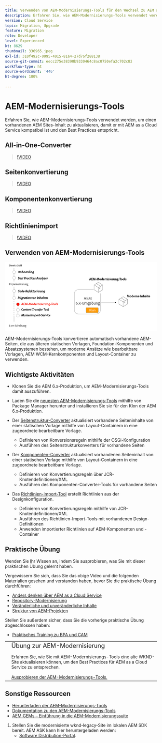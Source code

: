 ```yaml
---
title: Verwenden von AEM-Modernisierungs-Tools für den Wechsel zu AEM as a Cloud Service
description: Erfahren Sie, wie AEM-Modernisierungs-Tools verwendet werden, um ein vorhandenes AEM-Projekt und einen vorhandenen Inhalt zu aktualisieren, um so mit AEM as a Cloud Service kompatibel zu sein.
version: Cloud Service
topic: Migration, Upgrade
feature: Migration
role: Developer
level: Experienced
kt: 8629
thumbnail: 336965.jpeg
exl-id: 310f492c-0095-4015-81a4-27d76f288138
source-git-commit: eecc275e38390b9330464c8ac0750efa2c702c82
workflow-type: ht
source-wordcount: '446'
ht-degree: 100%

---
```



# AEM-Modernisierungs-Tools

Erfahren Sie, wie AEM-Modernisierungs-Tools verwendet werden, um einen vorhandenen AEM Sites-Inhalt zu aktualisieren, damit er mit AEM as a Cloud Service kompatibel ist und den Best Practices entspricht.

## All-in-One-Converter

>[!VIDEO](https://video.tv.adobe.com/v/338802?quality=12&learn=on)

## Seitenkonvertierung

>[!VIDEO](https://video.tv.adobe.com/v/338799?quality=12&learn=on)

## Komponentenkonvertierung

>[!VIDEO](https://video.tv.adobe.com/v/338788?quality=12&learn=on)

## Richtlinienimport

>[!VIDEO](https://video.tv.adobe.com/v/338797?quality=12&learn=on)

## Verwenden von AEM-Modernisierungs-Tools

![Lebenszyklus von AEM-Modernisierungs-Tools](./assets/aem-modernization-tools.png)

AEM-Modernisierungs-Tools konvertieren automatisch vorhandene AEM-Seiten, die aus älteren statischen Vorlagen, Foundation-Komponenten und Absatzsystemen bestehen, um moderne Ansätze wie bearbeitbare Vorlagen, AEM WCM-Kernkomponenten und Layout-Container zu verwenden.

## Wichtigste Aktivitäten

+ Klonen Sie die AEM 6.x-Produktion, um AEM-Modernisierungs-Tools damit auszuführen.
+ Laden Sie die [neuesten AEM-Modernisierungs-Tools](https://github.com/adobe/aem-modernize-tools/releases/latest) mithilfe von Package Manager herunter und installieren Sie sie für den Klon der AEM 6.x-Produktion.

+ Der [Seitenstruktur-Converter](https://opensource.adobe.com/aem-modernize-tools/pages/structure/about.html) aktualisiert vorhandene Seiteninhalte von einer statischen Vorlage mithilfe von Layout-Containern in eine zugeordnete bearbeitbare Vorlage.
   + Definieren von Konversionsregeln mithilfe der OSGi-Konfiguration
   + Ausführen des Seitenstrukturkonverters für vorhandene Seiten

+ Der [Komponenten-Converter](https://opensource.adobe.com/aem-modernize-tools/pages/component/about.html) aktualisiert vorhandenen Seiteninhalt von einer statischen Vorlage mithilfe von Layout-Containern in eine zugeordnete bearbeitbare Vorlage.
   + Definieren von Konvertierungsregeln über JCR-Knotendefinitionen/XML
   + Ausführen des Komponenten-Converter-Tools für vorhandene Seiten

+ Das [Richtlinien-Import-Tool](https://opensource.adobe.com/aem-modernize-tools/pages/policy/about.html) erstellt Richtlinien aus der Designkonfiguration.
   + Definieren von Konvertierungsregeln mithilfe von JCR-Knotendefinitionen/XML
   + Ausführen des Richtlinien-Import-Tools mit vorhandenen Design-Definitionen
   + Anwenden importierter Richtlinien auf AEM-Komponenten und -Container

## Praktische Übung

Wenden Sie Ihr Wissen an, indem Sie ausprobieren, was Sie mit dieser praktischen Übung gelernt haben.

Vergewissern Sie sich, dass Sie das obige Video und die folgenden Materialien gesehen und verstanden haben, bevor Sie die praktische Übung durchführen:

+ [Anders denken über AEM as a Cloud Service](./introduction.md)
+ [Repository-Modernisierung](./repository-modernization.md)
+ [Veränderliche und unveränderliche Inhalte](../../developing/basics/mutable-immutable.md)
+ [Struktur von AEM-Projekten](https://experienceleague.adobe.com/docs/experience-manager-cloud-service/implementing/developing/aem-project-content-package-structure.html?lang=de)

Stellen Sie außerdem sicher, dass Sie die vorherige praktische Übung abgeschlossen haben:

+ [Praktisches Training zu BPA und CAM](./bpa-and-cam.md#hands-on-exercise)

<table style="border-width:0">
    <tr>
        <td style="width:150px">
            <a  rel="noreferrer"
                target="_blank"
                href="https://github.com/adobe/aem-cloud-engineering-video-series-exercises/tree/session2-migration#bootcamp---session-2-migration-methodology"><img alt="Praktische GitHub-Repository-Übung" src="./assets/github.png"/>
            </a>        
        </td>
        <td style="width:100%;margin-bottom:1rem;">
            <div style="font-size:1.25rem;font-weight:400;">Übung zur AEM-Modernisierung</div>
            <p style="margin:1rem 0">
                Erfahren Sie, wie Sie mit AEM-Modernisierungs-Tools eine alte WKND-Site aktualisieren können, um den Best Practices für AEM as a Cloud Service zu entsprechen.
            </p>
            <a  rel="noreferrer"
                target="_blank"
                href="https://github.com/adobe/aem-cloud-engineering-video-series-exercises/tree/session2-migration#bootcamp---session-2-migration-methodology" class="spectrum-Button spectrum-Button--primary spectrum-Button--sizeM">
<span class="spectrum-Button-label has-no-wrap has-text-weight-bold">Ausprobieren der AEM-Modernisierungs-Tools.</span>
</a>
        </td>
    </tr>
</table>

## Sonstige Ressourcen

+ [Herunterladen der AEM-Modernisierungs-Tools](https://github.com/adobe/aem-modernize-tools/releases/latest)
+ [Dokumentation zu den AEM-Modernisierungs-Tools](https://opensource.adobe.com/aem-modernize-tools/)
+ [AEM GEMs – Einführung in die AEM-Modernisierungssuite](https://helpx.adobe.com/de/experience-manager/kt/eseminars/gems/Introducing-the-AEM-Modernization-Suite.html)

1. Stellen Sie die modernisierte wknd-legacy-Site im lokalen AEM SDK bereit. AEM ASK kann hier heruntergeladen werden:
   + [Software Distribution-Portal](https://experience.adobe.com/#/downloads/content/software-distribution/en/general.html).
